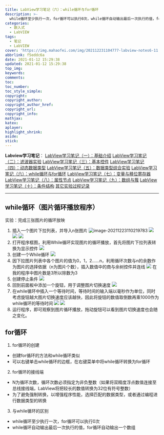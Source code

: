 ```yaml
---
title: LabView学习笔记（六）：while循环与for循环
description: >-
  while循环至少执行一次，for循环可以执行0次，while循环自动输出最后一次执行的值，for循环自动输出一个数组。可以右键单击while循环的边框，在右键菜单中将while循环转换为for循环。
categories:
  - 嵌入式
  - LabVIEW
tags:
  - 笔记
  - LabVIEW
cover: 'https://img.mahaofei.com/img/202112231104777-labview-notes6-11.png'
abbrlink: f5eddc6a
date: 2021-01-12 15:29:38
updated: 2021-01-12 15:29:38
top_img:
keywords:
comments:
toc:
toc_number:
toc_style_simple:
copyright:
copyright_author:
copyright_author_href:
copyright_url:
copyright_info:
mathjax:
katex:
aplayer:
highlight_shrink:
aside:
stick:
---
```


**Labview学习笔记**：
[LabView学习笔记（一）：基础介绍](https://blog.csdn.net/weixin_44543463/article/details/112325523)
[LabView学习笔记（二）：滤波器实验](https://blog.csdn.net/weixin_44543463/article/details/112329185)
[LabView学习笔记（三）：基本控件](https://blog.csdn.net/weixin_44543463/article/details/112364388)
[LabView学习笔记（四）：动态数据类型](https://blog.csdn.net/weixin_44543463/article/details/112366358)
[LabView学习笔记（五）：数据类型综合实验](https://blog.csdn.net/weixin_44543463/article/details/112392799)
[LabView学习笔记（六）：while循环与for循环](https://blog.csdn.net/weixin_44543463/article/details/112393383)
[LabView学习笔记（七）：变量与移位寄存器](https://blog.csdn.net/weixin_44543463/article/details/112431393)
[LabView学习笔记（八）：属性节点](https://blog.csdn.net/weixin_44543463/article/details/112470713)
[LabView学习笔记（九）：数组与簇](https://blog.csdn.net/weixin_44543463/article/details/112529983)
[LabView学习笔记（十）：条件结构](https://blog.csdn.net/weixin_44543463/article/details/112571924)
[其它实验过程记录](https://blog.csdn.net/weixin_44543463/category_10714833.html)

---

## while循环（图片循环播放程序）
实验：完成三张图片的循环放映
1. 插入一个图片下拉列表，并导入n张图片
![image-20211223110219783](C:\Users\82785\AppData\Roaming\Typora\typora-user-images\image-20211223110219783.png)
![](https://img.mahaofei.com/img/202112231102463-labview-notes6-2.png)
![](https://img.mahaofei.com/img/202112231102640-labview-notes6-3.png)
![](https://img.mahaofei.com/img/202112231103974-labview-notes6-4.png)
2. 打开程序框图，利用While循环实现图片的循环播放，首先将图片下拉列表转换为显示控件
![](https://img.mahaofei.com/img/202112231103789-labview-notes6-5.png)
3. 创建一个While循环
![](https://img.mahaofei.com/img/202112231103002-labview-notes6-6.png)
4. 因下拉图片列表中各个图片的值为0，1，2……n，利用循环次数与n的余数作为图片的选择依据（n为图片个数），插入数值中的商与余树控件并连线
![](https://img.mahaofei.com/img/202112231103372-labview-notes6-7.png)
在我的程序中图片数是3所以除数为3
5. 创建停止条件
![](https://img.mahaofei.com/img/202112231103976-labview-notes6-8.png)
6. 回到前面板中添加一个旋钮，用于调整图片切换速度
![](https://img.mahaofei.com/img/202112231104493-labview-notes6-9.png)
7. 在while循环中插入一个等待时间，等待时间的输入端以毫秒作为单位，同时考虑旋钮越大图片切换速度应该越快，因此将旋钮的数值取倒数再乘1000作为while循环的等待时间
![](https://img.mahaofei.com/img/202112231104454-labview-notes6-10.png)
![](https://img.mahaofei.com/img/202112231104777-labview-notes6-11.png)
8. 运行程序，即可观察到图片循环播放，拖动旋钮可以看到图片切换速度也会随之变化。

## for循环
1. for循环的创建
* 创建for循环的方法和while循环类似
* 可以右键单击while循环的边框，在右键菜单中将while循环转换为for循环
2. for循环的接线端
* N为循环次数，循环次数必须指定为非负整数（如果将双精度浮点数值连接至总线接线端，LabView将把较长的数值转换为32位有符号整数）
* 为了避免强制转换，以增强程序性能，选择匹配的数据类型，或者通过编程进行数据类型的转换
3. 与while循环的区别
* while循环至少执行一次，for循环可以执行0次
* while循环自动输出最后一次执行的值，for循环自动输出一个数组